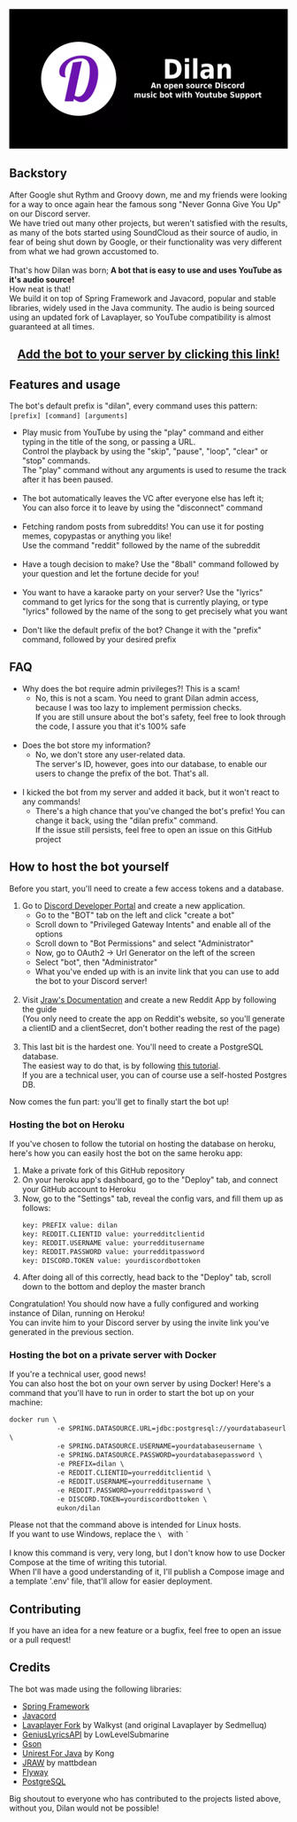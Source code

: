<img src="dilan-banner.png" style="margin-left: auto; margin-right: auto" alt="banner">

<h2>Backstory</h2>
After Google shut Rythm and Groovy down, me and my friends were looking for a way to once again hear the famous song "Never Gonna Give You Up" on our Discord server. <br>
We have tried out many other projects, but weren't satisfied with the results, as many of the bots started using SoundCloud as their source of audio, in fear of being shut down by Google, or their functionality was very different from what we had grown accustomed to. <br> <br>
That's how Dilan was born; <b>A bot that is easy to use and uses YouTube as it's audio source!</b> <br> How neat is that! <br>
We build it on top of Spring Framework and Javacord, popular and stable libraries, widely used in the Java community.
The audio is being sourced using an updated fork of Lavaplayer, so YouTube compatibility is almost guaranteed at all times.

<h2 style="text-align: center">
<a href="https://discord.com/api/oauth2/authorize?client_id=913511878523752519&permissions=8&scope=bot">Add the bot to your server by clicking this link!</a>
</h2>

<h2>Features and usage</h2>

The bot's default prefix is "dilan", every command uses this pattern: <br>
`[prefix] [command] [arguments]`

<ul>
<li>
    Play music from YouTube by using the "play" command and either typing in the title of the song, or passing a URL. <br>
    Control the playback by using the "skip", "pause", "loop", "clear" or "stop" commands. <br>
    The "play" command without any arguments is used to resume the track after it has been paused.
</li>
<br>
<li>
    The bot automatically leaves the VC after everyone else has left it; <br>
    You can also force it to leave by using the "disconnect" command
</li>
<br>
<li>
    Fetching random posts from subreddits! You can use it for posting memes, copypastas or anything you like! <br>
    Use the command "reddit" followed by the name of the subreddit
</li>
<br>
<li>
    Have a tough decision to make? Use the "8ball" command followed by your question and let the fortune decide for you!
</li>
<br>
<li>
    You want to have a karaoke party on your server? Use the "lyrics" command to get lyrics for the song that is currently playing, or type "lyrics" followed by the name of the song to get precisely what you want
</li>
<br>
<li>
    Don't like the default prefix of the bot? Change it with the "prefix" command, followed by your desired prefix
</li>

</ul>

<h2>FAQ</h2>
<ul>

<li>
Why does the bot require admin privileges?! This is a scam!
<ul>

<li>
No, this is not a scam. You need to grant Dilan admin access, because I was too lazy to implement permission checks.<br>
If you are still unsure about the bot's safety, feel free to look through the code, I assure you that it's 100% safe
</li>

</ul>

</li>
<br>

<li>
Does the bot store my information?<br>
<ul>

<li>
No, we don't store any user-related data.<br>
The server's ID, however, goes into our database, to enable our users to change the prefix of the bot. That's all.
</li>

</ul>
</li>
<br>

<li>
I kicked the bot from my server and added it back, but it won't react to any commands!<br>
<ul>

<li>
There's a high chance that you've changed the bot's prefix! You can change it back, using the "dilan prefix" command.<br>
If the issue still persists, feel free to open an issue on this GitHub project
</li>

</ul>
</li>


</ul>

<h2>How to host the bot yourself</h2>
Before you start, you'll need to create a few access tokens and a database.<br>

<ol>
<li>
Go to <a href="https://discord.com/developers/applications">Discord Developer Portal</a>
and create a new application.

<ul>
<li>Go to the "BOT" tab on the left and click "create a bot"</li>
<li>Scroll down to "Privileged Gateway Intents" and enable all of the options</li>
<li>Scroll down to "Bot Permissions" and select "Administrator"</li>
<li>Now, go to OAuth2 -> Url Generator on the left of the screen</li>
<li>Select "bot", then "Administrator"</li>
<li>What you've ended up with is an invite link that you can use to add the bot to your Discord server!</li>
</ul>

</li>

<br>

<li>
Visit <a href="https://mattbdean.gitbooks.io/jraw/content/quickstart.html#create-a-reddit-oauth2-app"> Jraw's Documentation</a> and create a new Reddit App by following the guide<br>
(You only need to create the app on Reddit's website, so you'll generate a clientID and a clientSecret, don't bother reading the rest of the page)
</li>

<br>

<li>
This last bit is the hardest one. You'll need to create a PostgreSQL database.<br>
The easiest way to do that, is by following <a href="https://dev.to/prisma/how-to-setup-a-free-postgresql-database-on-heroku-1dc1">this tutorial</a>. <br>
If you are a technical user, you can of course use a self-hosted Postgres DB.
</li>
</ol>

Now comes the fun part: you'll get to finally start the bot up!<br>

<h3>Hosting the bot on Heroku</h3>
If you've chosen to follow the tutorial on hosting the database on heroku, here's how you can easily host the bot on the same heroku app:<br>

<ol>
<li>Make a private fork of this GitHub repository</li>
<li>On your heroku app's dashboard, go to the "Deploy" tab, and connect your GitHub account to Heroku</li>
<li>Now, go to the "Settings" tab, reveal the config vars, and fill them up as follows:

```
key: PREFIX value: dilan 
key: REDDIT.CLIENTID value: yourredditclientid
key: REDDIT.USERNAME value: yourredditusername
key: REDDIT.PASSWORD value: yourredditpassword
key: DISCORD.TOKEN value: yourdiscordbottoken
```
</li>

<li>After doing all of this correctly, head back to the "Deploy" tab, scroll down to the bottom and deploy the master branch</li>
</ol>

Congratulation! You should now have a fully configured and working instance of Dilan, running on Heroku! <br>
You can invite him to your Discord server by using the invite link you've generated in the previous section.

<h3>Hosting the bot on a private server with Docker</h3>

If you're a technical user, good news! <br>
You can also host the bot on your own server by using Docker!
Here's a command that you'll have to run in order to start the bot up on your machine:

```shell
docker run \
            -e SPRING.DATASOURCE.URL=jdbc:postgresql://yourdatabaseurl \
            -e SPRING.DATASOURCE.USERNAME=yourdatabaseusername \
            -e SPRING.DATASOURCE.PASSWORD=yourdatabasepassword \
            -e PREFIX=dilan \
            -e REDDIT.CLIENTID=yourredditclientid \
            -e REDDIT.USERNAME=yourredditusername \
            -e REDDIT.PASSWORD=yourredditpassword \
            -e DISCORD.TOKEN=yourdiscordbottoken \
            eukon/dilan
```
Please not that the command above is intended for Linux hosts. <br>
If you want to use Windows, replace the `` \  `` with `` ` `` <br><br>
I know this command is very, very long, but I don't know how to use Docker Compose at the time of writing this tutorial. <br>
When I'll have a good understanding of it, I'll publish a Compose image and a template '.env' file, that'll allow for easier deployment.
 
<h2>Contributing</h2>
If you have an idea for a new feature or a bugfix, feel free to open an issue or a pull request!

<h2>Credits</h2>
The bot was made using the following libraries:
<ul>

<li>
<a href="https://spring.io">Spring Framework</a>
</li>

<li>
<a href="https://javacord.org/">Javacord</a>
</li>

<li>
<a href="https://github.com/Walkyst/lavaplayer-fork">Lavaplayer Fork</a> by Walkyst (and original Lavaplayer by Sedmelluq)
</li>

<li>
<a href="https://github.com/LowLevelSubmarine/GeniusLyricsAPI">GeniusLyricsAPI</a> by LowLevelSubmarine
</li>

<li>
<a href="https://github.com/google/gson">Gson</a>
</li>

<li>
<a href="http://kong.github.io/unirest-java/">Unirest For Java</a> by Kong
</li>

<li>
<a href="https://github.com/mattbdean/JRAW">JRAW</a> by mattbdean
</li>

<li>
<a href="https://flywaydb.org/">Flyway</a>
</li>

<li>
<a href="https://www.postgresql.org/">PostgreSQL</a>
</li>

</ul>

Big shoutout to everyone who has contributed to the projects listed above, without you, Dilan would not be possible!<br><br>
